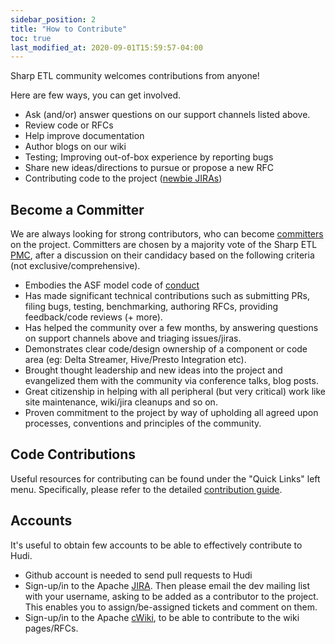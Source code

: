 ```yaml
---
sidebar_position: 2
title: "How to Contribute"
toc: true
last_modified_at: 2020-09-01T15:59:57-04:00
---
```


Sharp ETL community welcomes contributions from anyone!

Here are few ways, you can get involved.

 - Ask (and/or) answer questions on our support channels listed above.
 - Review code or RFCs
 - Help improve documentation
 - Author blogs on our wiki
 - Testing; Improving out-of-box experience by reporting bugs
 - Share new ideas/directions to pursue or propose a new RFC
 - Contributing code to the project ([newbie JIRAs](https://issues.apache.org/jira/issues/?jql=project+%3D+HUDI+AND+component+%3D+newbie))

## Become a Committer

We are always looking for strong contributors, who can become [committers](https://www.apache.org/dev/committers) on the project. 
Committers are chosen by a majority vote of the Sharp ETL [PMC](https://www.apache.org/foundation/how-it-works#pmc-members), after a discussion on their candidacy based on the following criteria (not exclusive/comprehensive).

 - Embodies the ASF model code of [conduct](https://www.apache.org/foundation/policies/conduct)
 - Has made significant technical contributions such as submitting PRs, filing bugs, testing, benchmarking, authoring RFCs, providing feedback/code reviews (+ more).
 - Has helped the community over a few months, by answering questions on support channels above and triaging issues/jiras.
 - Demonstrates clear code/design ownership of a component or code area (eg: Delta Streamer, Hive/Presto Integration etc).
 - Brought thought leadership and new ideas into the project and evangelized them with the community via conference talks, blog posts.
 - Great citizenship in helping with all peripheral (but very critical) work like site maintenance, wiki/jira cleanups and so on.
 - Proven commitment to the project by way of upholding all agreed upon processes, conventions and principles of the community.

## Code Contributions

Useful resources for contributing can be found under the "Quick Links" left menu.
Specifically, please refer to the detailed [contribution guide](/contribute/developer-setup).

## Accounts

It's useful to obtain few accounts to be able to effectively contribute to Hudi.
 
 - Github account is needed to send pull requests to Hudi
 - Sign-up/in to the Apache [JIRA](https://issues.apache.org/jira). Then please email the dev mailing list with your username, asking to be added as a contributor to the project. This enables you to assign/be-assigned tickets and comment on them. 
 - Sign-up/in to the Apache [cWiki](https://cwiki.apache.org/confluence/signup.action), to be able to contribute to the wiki pages/RFCs. 
